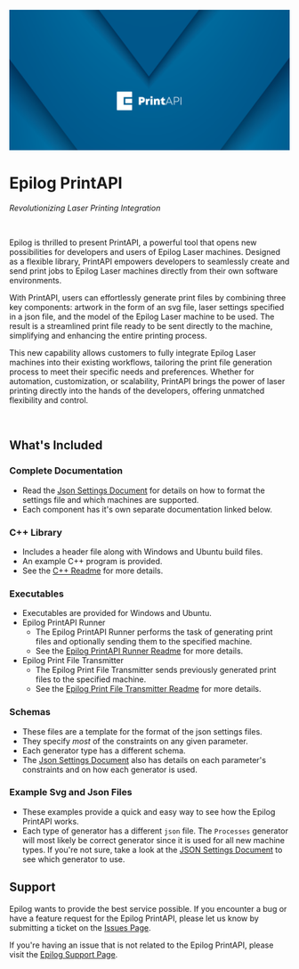 <img src='./.github/epilog-banner.png' alt="banner"></img>

# **Epilog PrintAPI**
*Revolutionizing Laser Printing Integration*

&nbsp;

Epilog is thrilled to present PrintAPI, a powerful tool that opens new possibilities for developers and users of Epilog Laser machines. Designed as a flexible library, PrintAPI empowers developers to seamlessly create and send print jobs to Epilog Laser machines directly from their own software environments.

With PrintAPI, users can effortlessly generate print files by combining three key components: artwork in the form of an svg file, laser settings specified in a json file, and the model of the Epilog Laser machine to be used. The result is a streamlined print file ready to be sent directly to the machine, simplifying and enhancing the entire printing process.

This new capability allows customers to fully integrate Epilog Laser machines into their existing workflows, tailoring the print file generation process to meet their specific needs and preferences. Whether for automation, customization, or scalability, PrintAPI brings the power of laser printing directly into the hands of the developers, offering unmatched flexibility and control.

&nbsp;

## What's Included

### Complete Documentation

  - Read the [Json Settings Document](./JSON_SETTINGS.md) for details on how to format the settings file and which machines are supported.
  - Each component has it's own separate documentation linked below.

### C++ Library

  - Includes a header file along with Windows and Ubuntu build files.
  - An example C++ program is provided.
  - See the [C++ Readme](./cpp-library/README.md) for more details.

### Executables

  - Executables are provided for Windows and Ubuntu.
  - Epilog PrintAPI Runner
    - The Epilog PrintAPI Runner performs the task of generating print files and optionally sending them to the specified machine.
    - See the [Epilog PrintAPI Runner Readme](./epilog-print-api-runner/README.md) for more details.
  - Epilog Print File Transmitter
    - The Epilog Print File Transmitter sends previously generated print files to the specified machine.
    - See the [Epilog Print File Transmitter Readme](./epilog-print-file-transmitter/README.md) for more details.

### Schemas

  - These files are a template for the format of the json settings files.
  - They specify _most_ of the constraints on any given parameter.
  - Each generator type has a different schema.
  - The [Json Settings Document](./JSON_SETTINGS.md) also has details on each parameter's constraints and on how each generator is used.

### Example Svg and Json Files

  - These examples provide a quick and easy way to see how the Epilog PrintAPI works.
  - Each type of generator has a different `json` file. The `Processes` generator will most likely be correct generator since it is used for all new machine types. If you're not sure, take a look at the [JSON Settings Document](./JSON_SETTINGS.md) to see which generator to use.

## Support

Epilog wants to provide the best service possible. If you encounter a bug or have a feature request for the Epilog PrintAPI, please let us know by submitting a ticket on the [Issues Page](https://github.com/EpilogLaserCorp/epilog-print-api-release/issues).

If you're having an issue that is not related to the Epilog PrintAPI, please visit the [Epilog Support Page](https://www.epiloglaser.com/support/).
